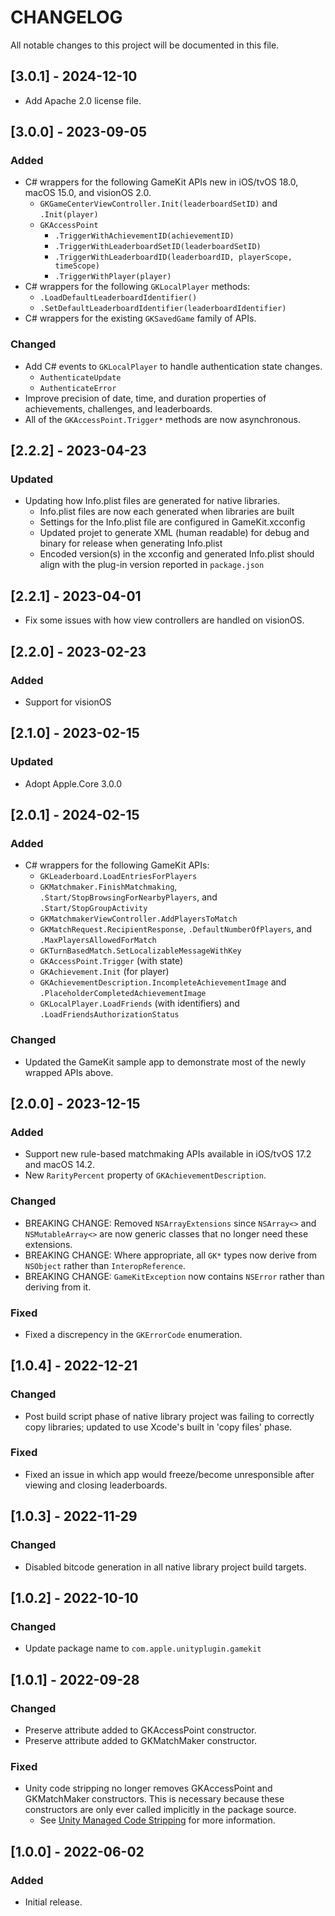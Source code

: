 # CHANGELOG
All notable changes to this project will be documented in this file.

## [3.0.1] - 2024-12-10
- Add Apache 2.0 license file.

## [3.0.0] - 2023-09-05
### Added
- C# wrappers for the following GameKit APIs new in iOS/tvOS 18.0, macOS 15.0, and visionOS 2.0.
  - `GKGameCenterViewController.Init(leaderboardSetID)` and `.Init(player)`
  - `GKAccessPoint`
    - `.TriggerWithAchievementID(achievementID)`
    - `.TriggerWithLeaderboardSetID(leaderboardSetID)`
    - `.TriggerWithLeaderboardID(leaderboardID, playerScope, timeScope)`
    - `.TriggerWithPlayer(player)`
- C# wrappers for the following `GKLocalPlayer` methods:
  - `.LoadDefaultLeaderboardIdentifier()`
  - `.SetDefaultLeaderboardIdentifier(leaderboardIdentifier)`
- C# wrappers for the existing `GKSavedGame` family of APIs.
### Changed
  - Add C# events to `GKLocalPlayer` to handle authentication state changes.
    - `AuthenticateUpdate`
    - `AuthenticateError`
  - Improve precision of date, time, and duration properties of achievements, challenges, and leaderboards.
  - All of the `GKAccessPoint.Trigger*` methods are now asynchronous.

## [2.2.2] - 2023-04-23
### Updated
- Updating how Info.plist files are generated for native libraries.
  - Info.plist files are now each generated when libraries are built
  - Settings for the Info.plist file are configured in GameKit.xcconfig
  - Updated projet to generate XML (human readable) for debug and binary for release when generating Info.plist
  - Encoded version(s) in the xcconfig and generated Info.plist should align with the plug-in version reported in `package.json`

## [2.2.1] - 2023-04-01
- Fix some issues with how view controllers are handled on visionOS.

## [2.2.0] - 2023-02-23
### Added
- Support for visionOS

## [2.1.0] - 2023-02-15
### Updated
- Adopt Apple.Core 3.0.0

## [2.0.1] - 2024-02-15
### Added
- C# wrappers for the following GameKit APIs:
  - `GKLeaderboard.LoadEntriesForPlayers`
  - `GKMatchmaker.FinishMatchmaking`, `.Start/StopBrowsingForNearbyPlayers`, and `.Start/StopGroupActivity`
  - `GKMatchmakerViewController.AddPlayersToMatch`
  - `GKMatchRequest.RecipientResponse`, `.DefaultNumberOfPlayers`, and `.MaxPlayersAllowedForMatch`
  - `GKTurnBasedMatch.SetLocalizableMessageWithKey`
  - `GKAccessPoint.Trigger` (with state)
  - `GKAchievement.Init` (for player)
  - `GKAchievementDescription.IncompleteAchievementImage` and `.PlaceholderCompletedAchievementImage`
  - `GKLocalPlayer.LoadFriends` (with identifiers) and `.LoadFriendsAuthorizationStatus`
### Changed
  - Updated the GameKit sample app to demonstrate most of the newly wrapped APIs above.

## [2.0.0] - 2023-12-15
### Added
- Support new rule-based matchmaking APIs available in iOS/tvOS 17.2 and macOS 14.2.
- New `RarityPercent` property of `GKAchievementDescription`.
### Changed
- BREAKING CHANGE: Removed `NSArrayExtensions` since `NSArray<>` and `NSMutableArray<>` are now generic classes that no longer need these extensions.
- BREAKING CHANGE: Where appropriate, all `GK*` types now derive from `NSObject` rather than `InteropReference`.
- BREAKING CHANGE: `GameKitException` now contains `NSError` rather than deriving from it.
### Fixed
- Fixed a discrepency in the `GKErrorCode` enumeration.

## [1.0.4] - 2022-12-21
### Changed
- Post build script phase of native library project was failing to correctly copy libraries; updated to use Xcode's built in 'copy files' phase.
### Fixed
- Fixed an issue in which app would freeze/become unresponsible after viewing and closing leaderboards.

## [1.0.3] - 2022-11-29
### Changed
- Disabled bitcode generation in all native library project build targets.

## [1.0.2] - 2022-10-10
### Changed
- Update package name to `com.apple.unityplugin.gamekit`

## [1.0.1] - 2022-09-28
### Changed
- Preserve attribute added to GKAccessPoint constructor.
- Preserve attribute added to GKMatchMaker constructor.
### Fixed
- Unity code stripping no longer removes GKAccessPoint and GKMatchMaker constructors. This is necessary because these constructors are only ever called implicitly in the package source.
  - See [Unity Managed Code Stripping](https://docs.unity3d.com/Manual/ManagedCodeStripping.html) for more information.

## [1.0.0] - 2022-06-02
### Added
- Initial release.
